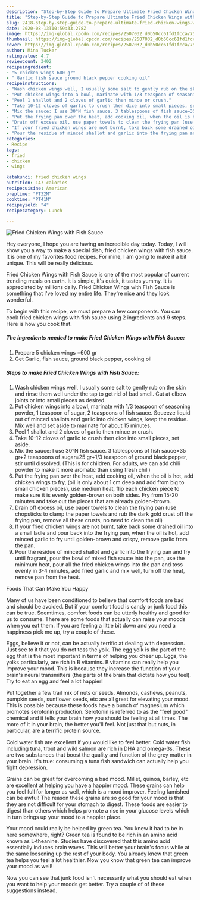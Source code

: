 ```yaml
---
description: "Step-by-Step Guide to Prepare Ultimate Fried Chicken Wings with Fish Sauce"
title: "Step-by-Step Guide to Prepare Ultimate Fried Chicken Wings with Fish Sauce"
slug: 2418-step-by-step-guide-to-prepare-ultimate-fried-chicken-wings-with-fish-sauce
date: 2020-08-13T10:59:33.278Z
image: https://img-global.cpcdn.com/recipes/2507032_d0b50cc61fd1fcca/751x532cq70/fried-chicken-wings-with-fish-sauce-recipe-main-photo.jpg
thumbnail: https://img-global.cpcdn.com/recipes/2507032_d0b50cc61fd1fcca/751x532cq70/fried-chicken-wings-with-fish-sauce-recipe-main-photo.jpg
cover: https://img-global.cpcdn.com/recipes/2507032_d0b50cc61fd1fcca/751x532cq70/fried-chicken-wings-with-fish-sauce-recipe-main-photo.jpg
author: Mina Tucker
ratingvalue: 4.7
reviewcount: 3402
recipeingredient:
- "5 chicken wings 600 gr"
- " Garlic fish sauce ground black pepper cooking oil"
recipeinstructions:
- "Wash chicken wings well, I usually some salt to gently rub on the skin and rinse them well under the tap to get rid of bad smell. Cut at elbow joints or into small pieces as desired."
- "Put chicken wings into a bowl, marinate with 1/3 teaspoon of seasoning powder, 1 teaspoon of sugar, 2 teaspoons of fish sauce. Squeeze liquid out of minced shallots and garlic into chicken wings, keep the residue. Mix well and set aside to marinate for about 15 minutes."
- "Peel 1 shallot and 2 cloves of garlic then mince or crush."
- "Take 10-12 cloves of garlic to crush then dice into small pieces, set aside."
- "Mix the sauce: I use 30°N fish sauce. 3 tablespoons of fish sauce=35 gr+2 teaspoons of sugar=25 gr+1/3 teaspoon of ground black pepper, stir until dissolved. (This is for children. For adults, we can add chili powder to make it more aromatic than using fresh chili)"
- "Put the frying pan over the heat, add cooking oil, when the oil is hot, add chicken wings to fry, (oil is only about 1 cm deep and add from big to small chicken pieces), use medium heat, flip each chicken piece to make sure it is evenly golden-brown on both sides. Fry from 15-20 minutes and take out the pieces that are already golden-brown."
- "Drain off excess oil, use paper towels to clean the frying pan (use chopsticks to clamp the paper towels and rub the dark gold crust off the frying pan, remove all these crusts, no need to clean the oil)"
- "If your fried chicken wings are not burnt, take back some drained oil into a small ladle and pour back into the frying pan, when the oil is hot, add minced garlic to fry until golden-brown and crispy, remove garlic from the pan."
- "Pour the residue of minced shallot and garlic into the frying pan and fry until fragrant, pour the bowl of mixed fish sauce into the pan, use the minimum heat,  pour all the fried chicken wings into the pan and toss evenly in 3-4 minutes, add fried garlic and mix well, turn off the heat, remove pan from the heat."
categories:
- Recipe
tags:
- fried
- chicken
- wings

katakunci: fried chicken wings 
nutrition: 147 calories
recipecuisine: American
preptime: "PT32M"
cooktime: "PT41M"
recipeyield: "4"
recipecategory: Lunch

---
```



![Fried Chicken Wings with Fish Sauce](https://img-global.cpcdn.com/recipes/2507032_d0b50cc61fd1fcca/751x532cq70/fried-chicken-wings-with-fish-sauce-recipe-main-photo.jpg)

Hey everyone, I hope you are having an incredible day today. Today, I will show you a way to make a special dish, fried chicken wings with fish sauce. It is one of my favorites food recipes. For mine, I am going to make it a bit unique. This will be really delicious.

Fried Chicken Wings with Fish Sauce is one of the most popular of current trending meals on earth. It is simple, it's quick, it tastes yummy. It is appreciated by millions daily. Fried Chicken Wings with Fish Sauce is something that I've loved my entire life. They're nice and they look wonderful.




To begin with this recipe, we must prepare a few components. You can cook fried chicken wings with fish sauce using 2 ingredients and 9 steps. Here is how you cook that.

<!--inarticleads1-->

##### The ingredients needed to make Fried Chicken Wings with Fish Sauce:

1. Prepare 5 chicken wings =600 gr
1. Get  Garlic, fish sauce, ground black pepper, cooking oil




<!--inarticleads2-->

##### Steps to make Fried Chicken Wings with Fish Sauce:

1. Wash chicken wings well, I usually some salt to gently rub on the skin and rinse them well under the tap to get rid of bad smell. Cut at elbow joints or into small pieces as desired.
1. Put chicken wings into a bowl, marinate with 1/3 teaspoon of seasoning powder, 1 teaspoon of sugar, 2 teaspoons of fish sauce. Squeeze liquid out of minced shallots and garlic into chicken wings, keep the residue. Mix well and set aside to marinate for about 15 minutes.
1. Peel 1 shallot and 2 cloves of garlic then mince or crush.
1. Take 10-12 cloves of garlic to crush then dice into small pieces, set aside.
1. Mix the sauce: I use 30°N fish sauce. 3 tablespoons of fish sauce=35 gr+2 teaspoons of sugar=25 gr+1/3 teaspoon of ground black pepper, stir until dissolved. (This is for children. For adults, we can add chili powder to make it more aromatic than using fresh chili)
1. Put the frying pan over the heat, add cooking oil, when the oil is hot, add chicken wings to fry, (oil is only about 1 cm deep and add from big to small chicken pieces), use medium heat, flip each chicken piece to make sure it is evenly golden-brown on both sides. Fry from 15-20 minutes and take out the pieces that are already golden-brown.
1. Drain off excess oil, use paper towels to clean the frying pan (use chopsticks to clamp the paper towels and rub the dark gold crust off the frying pan, remove all these crusts, no need to clean the oil)
1. If your fried chicken wings are not burnt, take back some drained oil into a small ladle and pour back into the frying pan, when the oil is hot, add minced garlic to fry until golden-brown and crispy, remove garlic from the pan.
1. Pour the residue of minced shallot and garlic into the frying pan and fry until fragrant, pour the bowl of mixed fish sauce into the pan, use the minimum heat,  pour all the fried chicken wings into the pan and toss evenly in 3-4 minutes, add fried garlic and mix well, turn off the heat, remove pan from the heat.




Foods That Can Make You Happy


Many of us have been conditioned to believe that comfort foods are bad and should be avoided. But if your comfort food is candy or junk food this can be true. Soemtimes, comfort foods can be utterly healthy and good for us to consume. There are some foods that actually can raise your moods when you eat them. If you are feeling a little bit down and you need a happiness pick me up, try a couple of these.

Eggs, believe it or not, can be actually terrific at dealing with depression. Just see to it that you do not toss the yolk. The egg yolk is the part of the egg that is the most important in terms of helping you cheer up. Eggs, the yolks particularly, are rich in B vitamins. B vitamins can really help you improve your mood. This is because they increase the function of your brain's neural transmitters (the parts of the brain that dictate how you feel). Try to eat an egg and feel a lot happier!

Put together a few trail mix of nuts or seeds. Almonds, cashews, peanuts, pumpkin seeds, sunflower seeds, etc are all great for elevating your mood. This is possible because these foods have a bunch of magnesium which promotes serotonin production. Serotonin is referred to as the "feel good" chemical and it tells your brain how you should be feeling at all times. The more of it in your brain, the better you'll feel. Not just that but nuts, in particular, are a terrific protein source.

Cold water fish are excellent if you would like to feel better. Cold water fish including tuna, trout and wild salmon are rich in DHA and omega-3s. These are two substances that boost the quality and function of the grey matter in your brain. It's true: consuming a tuna fish sandwich can actually help you fight depression. 

Grains can be great for overcoming a bad mood. Millet, quinoa, barley, etc are excellent at helping you have a happier mood. These grains can help you feel full for longer as well, which is a mood improver. Feeling famished can be awful! The reason these grains are so good for your mood is that they are not difficult for your stomach to digest. These foods are easier to digest than others which helps promote a rise in your glucose levels which in turn brings up your mood to a happier place.

Your mood could really be helped by green tea. You knew it had to be in here somewhere, right? Green tea is found to be rich in an amino acid known as L-theanine. Studies have discovered that this amino acid essentially induces brain waves. This will better your brain's focus while at the same loosening up the rest of your body. You already knew that green tea helps you feel a lot healthier. Now you know that green tea can improve your mood as well!

Now you can see that junk food isn't necessarily what you should eat when you want to help your moods get better. Try  a  couple of  of  these  suggestions  instead.


